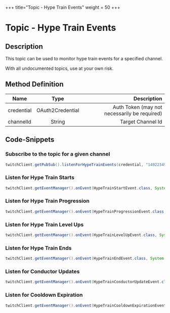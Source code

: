 +++
title="Topic - Hype Train Events"
weight = 50
+++

# Topic - Hype Train Events

## Description

This topic can be used to monitor hype train events for a specified channel.

With all undocumented topics, use at your own risk.

## Method Definition

| Name          | Type      | Description  |
| ------------- |:---------:| -----------------:|
| credential | OAuth2Credential | Auth Token (may not necessarily be required) |
| channelId | String | Target Channel Id |

## Code-Snippets

### Subscribe to the topic for a given channel

```java
twitchClient.getPubSub().listenForHypeTrainEvents(credential, "149223493");
```

### Listen for Hype Train Starts

```java
twitchClient.getEventManager().onEvent(HypeTrainStartEvent.class, System.out::println);
```

### Listen for Hype Train Progression

```java
twitchClient.getEventManager().onEvent(HypeTrainProgressionEvent.class, System.out::println);
```

### Listen for Hype Train Level Ups

```java
twitchClient.getEventManager().onEvent(HypeTrainLevelUpEvent.class, System.out::println);
```

### Listen for Hype Train Ends

```java
twitchClient.getEventManager().onEvent(HypeTrainEndEvent.class, System.out::println);
```

### Listen for Conductor Updates

```java
twitchClient.getEventManager().onEvent(HypeTrainConductorUpdateEvent.class, System.out::println);
```

### Listen for Cooldown Expiration

```java
twitchClient.getEventManager().onEvent(HypeTrainCooldownExpirationEvent.class, System.out::println);
```
